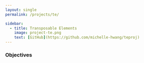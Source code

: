 ```yaml
---
layout: single
permalink: /projects/te/

sidebar:
  - title: Transposable Elements
    image: project-te.png
    text: [GitHub](https://github.com/michelle-hwang/teproj)
---
```




### Objectives
